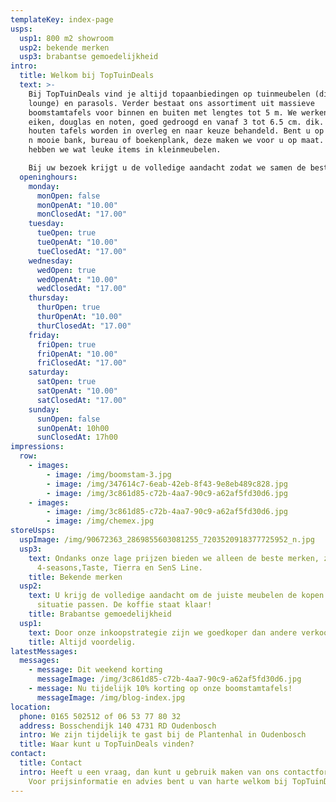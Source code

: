 ```yaml
---
templateKey: index-page
usps:
  usp1: 800 m2 showroom
  usp2: bekende merken
  usp3: brabantse gemoedelijkheid
intro:
  title: Welkom bij TopTuinDeals
  text: >-
    Bij TopTuinDeals vind je altijd topaanbiedingen op tuinmeubelen (dining en
    lounge) en parasols. Verder bestaat ons assortiment uit massieve
    boomstamtafels voor binnen en buiten met lengtes tot 5 m. We werken met o.a.
    eiken, douglas en noten, goed gedroogd en vanaf 3 tot 6.5 cm. dik. Alle
    houten tafels worden in overleg en naar keuze behandeld. Bent u op zoek naar
    n mooie bank, bureau of boekenplank, deze maken we voor u op maat. Ook
    hebben we wat leuke items in kleinmeubelen.

    Bij uw bezoek krijgt u de volledige aandacht zodat we samen de beste keuze voor uw situatie kunnen zoeken. We heten u van harte welkom, de koffie staat klaar!
  openinghours:
    monday:
      monOpen: false
      monOpenAt: "10.00"
      monClosedAt: "17.00"
    tuesday:
      tueOpen: true
      tueOpenAt: "10.00"
      tueClosedAt: "17.00"
    wednesday:
      wedOpen: true
      wedOpenAt: "10.00"
      wedClosedAt: "17.00"
    thursday:
      thurOpen: true
      thurOpenAt: "10.00"
      thurClosedAt: "17.00"
    friday:
      friOpen: true
      friOpenAt: "10.00"
      friClosedAt: "17.00"
    saturday:
      satOpen: true
      satOpenAt: "10.00"
      satClosedAt: "17.00"
    sunday:
      sunOpen: false
      sunOpenAt: 10h00
      sunClosedAt: 17h00
impressions:
  row:
    - images:
        - image: /img/boomstam-3.jpg
        - image: /img/347614c7-6eab-42eb-8f43-9e8eb489c828.jpg
        - image: /img/3c861d85-c72b-4aa7-90c9-a62af5fd30d6.jpg
    - images:
        - image: /img/3c861d85-c72b-4aa7-90c9-a62af5fd30d6.jpg
        - image: /img/chemex.jpg
storeUsps:
  uspImage: /img/90672363_2869855603081255_7203520918377725952_n.jpg
  usp3:
    text: Ondanks onze lage prijzen bieden we alleen de beste merken, zoals
      4-seasons,Taste, Tierra en SenS Line.
    title: Bekende merken
  usp2:
    text: U krijg de volledige aandacht om de juiste meubelen de kopen die bij uw
      situatie passen. De koffie staat klaar!
    title: Brabantse gemoedelijkheid
  usp1:
    text: Door onze inkoopstrategie zijn we goedkoper dan andere verkooppunten.
    title: Altijd voordelig.
latestMessages:
  messages:
    - message: Dit weekend korting
      messageImage: /img/3c861d85-c72b-4aa7-90c9-a62af5fd30d6.jpg
    - message: Nu tijdelijk 10% korting op onze boomstamtafels!
      messageImage: /img/blog-index.jpg
location:
  phone: 0165 502512 of 06 53 77 80 32
  address: Bosschendijk 140 4731 RD Oudenbosch
  intro: We zijn tijdelijk te gast bij de Plantenhal in Oudenbosch
  title: Waar kunt u TopTuinDeals vinden?
contact:
  title: Contact
  intro: Heeft u een vraag, dan kunt u gebruik maken van ons contactformulier.
    Voor prijsinformatie en advies bent u van harte welkom bij TopTuinDeals!
---
```

